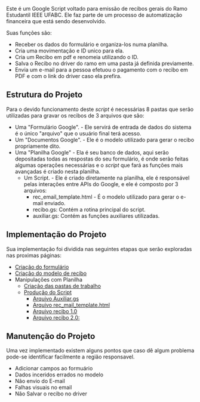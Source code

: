 Este é um Google Script voltado para emissão de recibos gerais do Ramo Estudantil IEEE UFABC. Ele faz parte de um processo de automatização financeira que está sendo desenvolvido.

Suas funções são:

* Receber os dados do formulário e organiza-los numa planilha.
* Cria uma movimentação e ID unico para ela. 
* Cria um Recibo em pdf e renomeia utilizando o ID.
* Salva o Recibo no driver do ramo em uma pasta já definida previamente.
* Envia um e-mail para a pessoa efetuou  o pagamento com o recibo em PDF e com o link do driver caso ela prefira.

## Estrutura do Projeto
Para o devido funcionamento deste *script* é necessárias 8 pastas que serão utilizadas para gravar os recibos de 3 arquivos que são:

 * Uma "Formulário Google". - Ele servirá de entrada de dados do sistema é o único "arquivo" que o usuário final terá acesso.
 * Um "Documentos Google". - Ele é o modelo utilizado para gerar o recibo propriamente dito.
 * Uma "Planilha Google" - Ela é seu banco de dados, aqui serão depositadas todas as respostas do seu formulário, é onde serão feitas algumas operações necessárias e o *script* que fará as funções mais avançadas é criado nesta planilha.
     * Um Script. - Ele é criado diretamente na planilha, ele é responsável pelas interações entre APIs do Google, e ele é composto por 3 arquivos:
         * rec_email_template.html - É o modelo utilizado para gerar o e-mail enviado.
         * recibo.gs:  Contém a rotina principal do script.
         * auxiliar.gs: Contém as funções auxiliares utilizadas. 

## Implementação do Projeto

Sua implementação foi dividida nas seguintes etapas que serão exploradas nas proximas páginas:

* [Criação do formulário](recibos/recibos_m_form.md)
* [Criação do modelo de recibo](recibos/recibos_m_docs.md)
* Manipulações com Planilha
  * [Criação das pastas de trabalho](recibos/recibos_m_planilha.md)
  * [Produção do Script](recibos/recibos_m_planilha_estr.md)
    * [Arquivo Auxiliar.gs](recibos/recibos_m_planilha_aux.md)
    * [Arquivo rec_mail_template.html](recibos/recibos_m_planilha_html.md)
    * [Arquivo recibo 1.0](recibos/recibos_m_planilha_rec1.md)
    * [Arquivo recibo 2.0:](recibos/recibos_m_planilha_rec2.md)

## Manutenção do Projeto

Uma vez implementado existem alguns pontos que caso dê algum problema pode-se identificar facilmente a região responsavel.

* Adicionar campos ao formuário
* Dados inceridos errados no modelo
* Não envio do E-mail
* Falhas visuais no email
* Não Salvar o recibo no driver